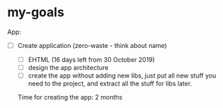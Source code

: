 # my-goals

App:
- [ ] Create application (zero-waste - think about name)
  - [ ] EHTML (16 days left from 30 October 2019)
  - [ ] design the app architecture 
  - [ ] create the app without adding new libs, just put all new stuff you need to the project, and extract all the stuff for libs later.
  
  Time for creating the app: 2 months
  
